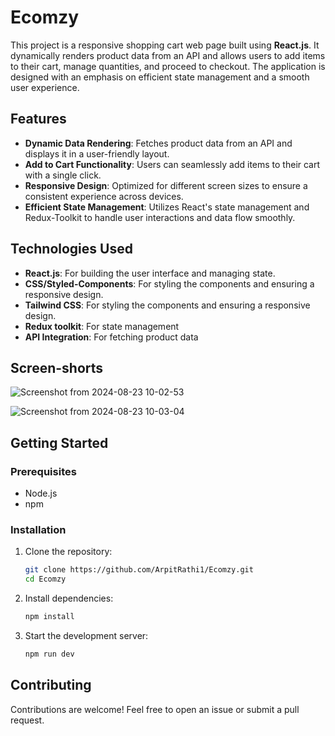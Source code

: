 # Ecomzy

This project is a responsive shopping cart web page built using **React.js**. It dynamically renders product data from an API and allows users to add items to their cart, manage quantities, and proceed to checkout. The application is designed with an emphasis on efficient state management and a smooth user experience.

## Features

- **Dynamic Data Rendering**: Fetches product data from an API and displays it in a user-friendly layout.
- **Add to Cart Functionality**: Users can seamlessly add items to their cart with a single click.
- **Responsive Design**: Optimized for different screen sizes to ensure a consistent experience across devices.
- **Efficient State Management**: Utilizes React's state management and Redux-Toolkit to handle user interactions and data flow smoothly.

## Technologies Used

- **React.js**: For building the user interface and managing state.
- **CSS/Styled-Components**: For styling the components and ensuring a responsive design.
- **Tailwind CSS**: For styling the components and ensuring a responsive design.
- **Redux toolkit**: For state management
- **API Integration**: For fetching product data

## Screen-shorts

![Screenshot from 2024-08-23 10-02-53](https://github.com/user-attachments/assets/831c84e3-ccd9-4867-9fe0-31bfd52d08e2)

![Screenshot from 2024-08-23 10-03-04](https://github.com/user-attachments/assets/bb8db486-4660-44df-83b2-6e199e514ce1)

## Getting Started

### Prerequisites

- Node.js
- npm

### Installation

1. Clone the repository:
   ```bash
   git clone https://github.com/ArpitRathi1/Ecomzy.git
   cd Ecomzy
   ```

2. Install dependencies:
   ```bash
   npm install
   ```

3. Start the development server:
   ```bash
   npm run dev
   ```

## Contributing

Contributions are welcome! Feel free to open an issue or submit a pull request.
